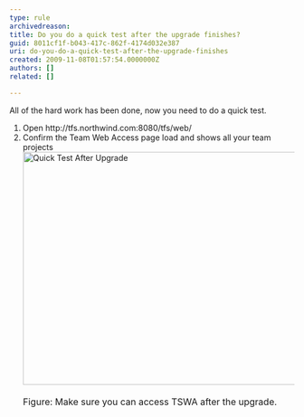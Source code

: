 ```yaml
---
type: rule
archivedreason: 
title: Do you do a quick test after the upgrade finishes?
guid: 8011cf1f-b043-417c-862f-4174d032e387
uri: do-you-do-a-quick-test-after-the-upgrade-finishes
created: 2009-11-08T01:57:54.0000000Z
authors: []
related: []

---
```




  <p>All of the hard work has been done, now you need to do a quick test.</p>
<ol>
    <li>Open http&#58;//tfs.northwind.com&#58;8080/tfs/web/ </li>
    <li>Confirm the Team Web Access page load and shows all your team projects<br>
    <span><img style="width&#58;500px;height&#58;412px;" alt="Quick Test After Upgrade" src="/PublishingImages/QuickTestAfterUpgrade.png" /></span>&#160;<br>
    <font class="ms-rteCustom-FigureNormal" size="+0">Figure&#58; Make sure you can access TSWA after the upgrade.</font></li>
</ol>

<br><excerpt class='endintro'></excerpt><br>



